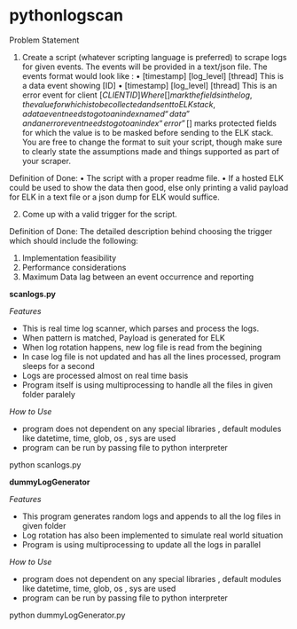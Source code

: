 # pythonlogscan

Problem Statement
1.	Create a script (whatever scripting language is preferred) to scrape logs for given events. The events will be provided in a text/json file. The events format would look like :
•	[timestamp] [log_level] [thread] This is a data event showing [ID]
•	[timestamp] [log_level] [thread] This is an error event for client [$CLIENT ID] 
Where [] mark the fields in the log, the value for which is to be collected and sent to ELK stack , a data event needs to go to an index named “data” and an error event needs to go to an index “error”
[$] marks protected fields for which the value is to be masked before sending to the ELK stack. 
You are free to change the format to suit your script, though make sure to clearly state the assumptions made and things supported as part of your scraper.

Definition of Done:
•	The script with a proper readme file. 
•	If a hosted ELK could be used to show the data then good, else only printing a valid payload for ELK in a text file or a json dump for ELK would suffice. 

2.	Come up with a valid trigger for the script. 

Definition of Done:
	The detailed description behind choosing the trigger which should include the following:
1.	Implementation feasibility
2.	Performance considerations 
3.	Maximum Data lag between an event occurrence and reporting 



**scanlogs.py**

_Features_
- This is real time log scanner, which parses and process the logs.
- When pattern is matched, Payload is generated for ELK
- When log rotation happens, new log file is read from the begining
- In case log file is not updated and has all the lines processed, program sleeps for a second
- Logs are processed almost on real time basis
- Program itself is using multiprocessing to handle all the files in given folder paralely

_How to Use_
- program does not dependent on any special libraries , default modules like datetime, time, glob, os , sys are used
- program can be run by passing file to python interpreter 

python scanlogs.py 

**dummyLogGenerator**

_Features_
- This program generates random logs and appends to all the log files in given folder
- Log rotation has also been implemented to simulate real world situation
- Program is using multiprocessing to update all the logs in parallel

_How to Use_
- program does not dependent on any special libraries , default modules like datetime, time, glob, os , sys are used
- program can be run by passing file to python interpreter 

python dummyLogGenerator.py 
